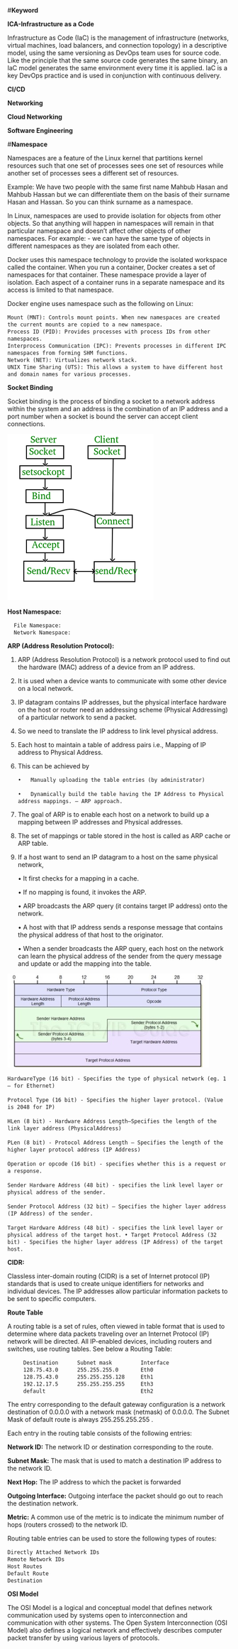 #**Keyword**

**ICA-Infrastructure as a Code**

   Infrastructure as Code (IaC) is the management of infrastructure (networks, virtual machines, load balancers, and connection topology) in a descriptive model, using the same    versioning as DevOps team uses for source code. Like the principle that the same source code generates the same binary, an IaC model generates the same environment every        time it is applied. IaC is a key DevOps practice and is used in conjunction with continuous delivery.
  
 **CI/CD**
 
 **Networking**
 
 **Cloud Networking**
 
 **Software Engineering**

#**Namespace**

Namespaces are a feature of the Linux kernel that partitions kernel resources such that one set of processes sees one set of resources while another set of processes sees a different set of resources. 

Example:
  We have two people with the same first name Mahbub Hasan and  Mahbub Hassan but we can differentiate them on the basis of their surname Hasan and Hassan. So you can think        surname as a namespace.

In Linux, namespaces are used to provide isolation for objects from other objects. So that anything will happen in namespaces will remain in that particular namespace and doesn’t affect other objects of other namespaces. For example: - we can have the same type of objects in different namespaces as they are isolated from each other.

Docker uses this namespace technology to provide the isolated workspace called the container. When you run a container, Docker creates a set of namespaces for that container.
These namespace provide a layer of isolation. Each aspect of a container runs in a separate namespace and its access is limited to that namespace.

Docker engine uses namespace such as the following on Linux:

	Mount (MNT): Controls mount points. When new namespaces are created the current mounts are copied to a new namespace.
	Process ID (PID): Provides processes with process IDs from other namespaces.
	Interprocess Communication (IPC): Prevents processes in different IPC namespaces from forming SHM functions.
	Network (NET): Virtualizes network stack.
	UNIX Time Sharing (UTS): This allows a system to have different host and domain names for various processes.

**Socket Binding**

Socket binding is the process of binding a socket to a network address within the system and an address is the combination of an IP address and a port number when a socket is bound the server can accept client connections.

![alt text](https://github.com/palash319/ideawu/blob/main/Socket_server.png?raw=true)

**Host Namespace:** 

      File Namespace: 
      Network Namespace:
      

**ARP (Address Resolution Protocol):**

1.	ARP (Address Resolution Protocol) is a network protocol used to find out the hardware (MAC) address of a device from an IP address. 
2.	It is used when a device wants to communicate with some other device on a local network.
3.	IP datagram contains IP addresses, but the physical interface hardware on the host or router need an addressing scheme (Physical Addressing) of a particular network to send a packet. 
4.	So we need to translate the IP address to link level physical address.
5.	Each host to maintain a table of address pairs i.e., Mapping of IP address to Physical Address. 
6.	This can be achieved by
	
        •	Manually uploading the table entries (by administrator) 
        
        •	Dynamically build the table having the IP Address to Physical address mappings. – ARP approach.
        
7.	The goal of ARP is to enable each host on a network to build up a mapping between IP addresses and Physical addresses. 
8.	The set of mappings or table stored in the host is called as ARP cache or ARP table.
9.	If a host want to send an IP datagram to a host on the same physical network,

    •	It first checks for a mapping in a cache.
    
    •	If no mapping is found, it invokes the ARP. 
    
    •	ARP broadcasts the ARP query (it contains target IP address) onto the network. 
    
    •	A host with that IP address sends a response message that contains the physical address of that host to the originator.
    
    •	When a sender broadcasts the ARP query, each host on the network can learn the physical address of the sender from the query message and update or add the mapping into the       table.

![alt text](https://github.com/palash319/ideawu/blob/main/arp.jpg?raw=true)
		
	HardwareType (16 bit) - Specifies the type of physical network (eg. 1 – for Ethernet) 

	Protocol Type (16 bit) - Specifies the higher layer protocol. (Value is 2048 for IP)

	HLen (8 bit) - Hardware Address Length–Specifies the length of the link layer address (PhysicalAddress) 

	PLen (8 bit) - Protocol Address Length – Specifies the length of the higher layer protocol address (IP Address)

	Operation or opcode (16 bit) - specifies whether this is a request or a response. 

	Sender Hardware Address (48 bit) - specifies the link level layer or physical address of the sender. 

	Sender Protocol Address (32 bit) – Specifies the higher layer address (IP Address) of the sender.

	Target Hardware Address (48 bit) - specifies the link level layer or physical address of the target host. • Target Protocol Address (32 bit) - Specifies the higher layer address (IP Address) of the target host.

**CIDR:**

Classless inter-domain routing (CIDR) is a set of Internet protocol (IP) standards that is used to create unique identifiers for networks and individual devices. The IP addresses allow particular information packets to be sent to specific computers.

**Route Table**

A routing table is a set of rules, often viewed in table format that is used to determine where data packets traveling over an Internet Protocol (IP) network will be directed. All IP-enabled devices, including routers and switches, use routing tables. See below a Routing Table:

		 Destination      Subnet mask         Interface
		 128.75.43.0      255.255.255.0       Eth0
		 128.75.43.0      255.255.255.128     Eth1
		 192.12.17.5      255.255.255.255     Eth3
		 default                              Eth2
		 
The entry corresponding to the default gateway configuration is a network destination of 0.0.0.0 with a network mask (netmask) of 0.0.0.0. The Subnet Mask of default route is always 255.255.255.255 .



Each entry in the routing table consists of the following entries:

**Network ID:**
	The network ID or destination corresponding to the route.

**Subnet Mask:**
	The mask that is used to match a destination IP address to the network ID.

**Next Hop:**
	The IP address to which the packet is forwarded
	
**Outgoing Interface:**
	Outgoing interface the packet should go out to reach the destination network.

**Metric:**
	A common use of the metric is to indicate the minimum number of hops (routers crossed) to the network ID.
	
Routing table entries can be used to store the following types of routes:

	Directly Attached Network IDs
	Remote Network IDs
	Host Routes
	Default Route
	Destination


**OSI Model**

The OSI Model is a logical and conceptual model that defines network communication used by systems open to interconnection and communication with other systems. The Open System Interconnection (OSI Model) also defines a logical network and effectively describes computer packet transfer by using various layers of protocols.

